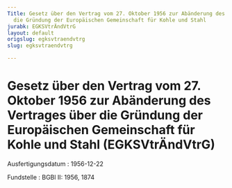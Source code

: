 ```yaml
---
Title: Gesetz über den Vertrag vom 27. Oktober 1956 zur Abänderung des Vertrages über
  die Gründung der Europäischen Gemeinschaft für Kohle und Stahl
jurabk: EGKSVtrÄndVtrG
layout: default
origslug: egksvtraendvtrg
slug: egksvtraendvtrg

---
```


# Gesetz über den Vertrag vom 27. Oktober 1956 zur Abänderung des Vertrages über die Gründung der Europäischen Gemeinschaft für Kohle und Stahl (EGKSVtrÄndVtrG)

Ausfertigungsdatum
:   1956-12-22

Fundstelle
:   BGBl II: 1956, 1874

